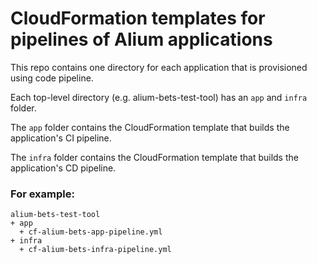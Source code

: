 # CloudFormation templates for pipelines of Alium applications

This repo contains one directory for each application that is provisioned using code pipeline.

Each top-level directory (e.g. alium-bets-test-tool) has an `app` and `infra` folder.

The `app` folder contains the CloudFormation template that builds the application's CI pipeline.

The `infra` folder contains the CloudFormation template that builds the application's CD pipeline.

 
### For example: 

    alium-bets-test-tool
    + app
      + cf-alium-bets-app-pipeline.yml
    + infra
      + cf-alium-bets-infra-pipeline.yml

    
